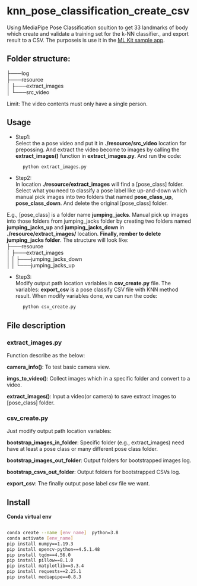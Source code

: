 # knn_pose_classification_create_csv
Using MediaPipe Pose Classification soultion to get 33 landmarks of body which create and validate a training set for the k-NN classifier., and export result to a CSV. The purposeis is use it in the [ML Kit sample app](https://developers.google.com/ml-kit/vision/pose-detection/classifying-poses#4_integrate_with_the_ml_kit_quickstart_app). 


## Folder structure:     
├───log     
├───resource     
│  ├───extract_images      
│  └───src_video     

Limit: The video contents must only have a single person.

## Usage   
*   Step1:   
  Select the a pose video and put it in **./resource/src_video** location for prepossing. And extract the video become to images by calling the **extract_images()** function in **extract_images.py**. And run the code:      
  ```bash
		python extract_images.py   
```
*   Step2:   
  In location **./resource/extract_images** will find a [pose_class] folder. Select what you need to classify a pose label like up-and-down which manual pick images into two folders that named **pose_class_up**, **pose_class_down**. And delete the original [pose_class] folder.   

  E.g., [pose_class] is a folder name **jumping_jacks**. Manual pick up images into those folders from jumping_jacks folder by creating two folders named **jumping_jacks_up** and **jumping_jacks_down** in **./resource/extract_images/** location. **Finally, rember to delete jumping_jacks folder**. The structure will look like:   
├───resource   
│   ├───extract_images   
│   │   ├───jumping_jacks_down   
│   │   └───jumping_jacks_up     

*   Step3:   
  Modify output path location variables in **csv_create.py** file. The variables: **export_csv** is a pose classify CSV file with KNN method result. When modify variables done, we can run the code:   
  ```bash
		python csv_create.py  
```   

## File description    

### extract_images.py   
Function describe as the below:   

**camera_info()**: To test basic camera view.

**imgs_to_video()**: Collect images which in a specific folder and convert to a video. 

**extract_images()**: Input a video(or camera) to save extract images to [pose_class] folder.

### csv_create.py   
Just modify output path location variables:   

**bootstrap_images_in_folder**: Specific folder (e.g., extract_images) need have at least a pose class or many different pose class folder.

**bootstrap_images_out_folder**: Output folders for bootstrapped images log.

**bootstrap_csvs_out_folder**: Output folders for bootstrapped CSVs log.

**export_csv**: The finally output pose label csv file we want.
		
## Install  

**Conda virtual env**  
```bash

conda create --name [env_name]  python=3.8
conda activate [env_name]
pip install numpy==1.19.3
pip install opencv-python==4.5.1.48
pip install tqdm==4.56.0
pip install pillow==8.1.0
pip install matplotlib==3.3.4
pip install requests==2.25.1
pip install mediapipe==0.8.3
```   
